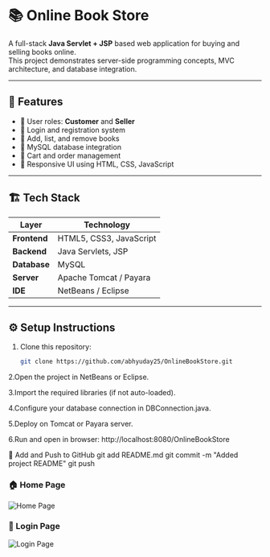 # 📚 Online Book Store

A full-stack **Java Servlet + JSP** based web application for buying and selling books online.  
This project demonstrates server-side programming concepts, MVC architecture, and database integration.

---

## 🚀 Features

- 👥 User roles: **Customer** and **Seller**
- 🔐 Login and registration system
- 📖 Add, list, and remove books
- 💾 MySQL database integration
- 🛒 Cart and order management
- 🎨 Responsive UI using HTML, CSS, JavaScript

---

## 🏗️ Tech Stack

| Layer | Technology |
|--------|-------------|
| **Frontend** | HTML5, CSS3, JavaScript |
| **Backend** | Java Servlets, JSP |
| **Database** | MySQL |
| **Server** | Apache Tomcat / Payara |
| **IDE** | NetBeans / Eclipse |

---

## ⚙️ Setup Instructions

1. Clone this repository:
   ```bash
   git clone https://github.com/abhyuday25/OnlineBookStore.git

2.Open the project in NetBeans or Eclipse.

3.Import the required libraries (if not auto-loaded).

4.Configure your database connection in DBConnection.java.

5.Deploy on Tomcat or Payara server.

6.Run and open in browser: http://localhost:8080/OnlineBookStore


🧩 Add and Push to GitHub
 git add README.md
 git commit -m "Added project README"
 git push

### 🏠 Home Page
![Home Page](assests\homepage.jpg)

### 🔐 Login Page
![Login Page](assests\login.jpg)